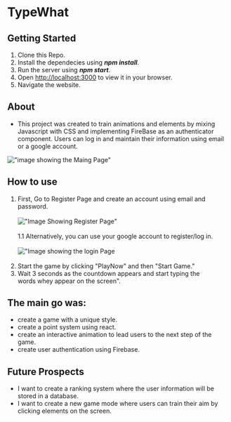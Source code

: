 # TypeWhat

## Getting Started

1. Clone this Repo.
2. Install the dependecies using **_npm install_**.
3. Run the server using **_npm start_**.
4. Open [http://localhost:3000](http://localhost:3000) to view it in your browser.
5. Navigate the website.

## About

- This project was created to train animations and elements by mixing Javascript with CSS and implementing FireBase as an authenticator component. Users can log in and maintain their information using email or a google account.

!["image showing the Maing Page"](https://github.com/JohnBorges52/GuessWhat/blob/master/guesswhat-front/public/typeWhat.jpg)


## How to use

1. First, Go to Register Page and create an account using email and password.<br/><br/>
!["Image Showing Register Page"](https://github.com/JohnBorges52/GuessWhat/blob/master/guesswhat-front/public/typeWhatRegisterPage.jpg)<br/><br/>
1.1 Alternatively, you can use your google account to register/log in.<br/><br/>
!["Image showing the login Page](https://github.com/JohnBorges52/GuessWhat/blob/master/guesswhat-front/public/typeWhatLoginPage.jpg)<br/><br/>
2. Start the game by clicking "PlayNow" and then "Start Game."
3. Wait 3 seconds as the countdown appears and start typing the words whey appear on the screen".


## The main go was:

- create a game with a unique style.
- create a point system using react.
- create an interactive animation to lead users to the next step of the game.
- create user authentication using Firebase.

## Future Prospects

- I want to create a ranking system where the user information will be stored in a database.
- I want to create a new game mode where users can train their aim by clicking elements on the screen.
